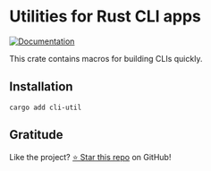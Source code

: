 <!-- DO NOT EDIT -->
<!-- This file is automatically generated by README.ts. -->
<!-- Edit README.ts if you want to make changes. -->

# Utilities for Rust CLI apps

[![Documentation](https://docs.rs/cli-util/badge.svg)](https://docs.rs/cli-util)

This crate contains macros for building CLIs quickly.

## Installation

```shell
cargo add cli-util
```

## Gratitude

Like the project? [⭐ Star this repo](https://github.com/DenisGorbachev/cli-util) on GitHub!
